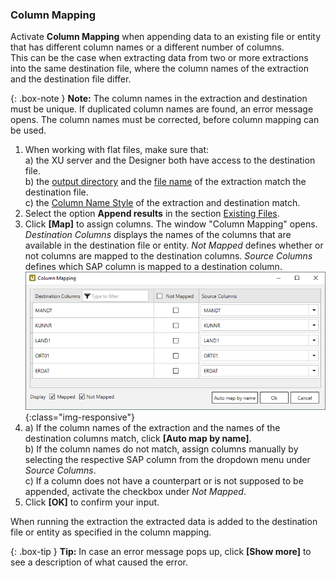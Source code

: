 ### Column Mapping

Activate **Column Mapping** when appending data to an existing file or entity that has different column names or a different number of columns.<br>
This can be the case when extracting data from two or more extractions into the same destination file, where the column names of the extraction and the destination file differ.

{: .box-note }
**Note:** The column names in the extraction and destination must be unique. 
If duplicated column names are found, an error message opens.
The column names must be corrected, before column mapping can be used.

1. When working with flat files, make sure that:<br>
a) the XU server and the Designer both have access to the destination file.<br>
b) the [output directory](#destination-details) and the [file name](#file-name) of the extraction match the destination file. <br>
c) the [Column Name Style](#column-name-style) of the extraction and destination match.
2. Select the option **Append results** in the section [Existing Files](#existing-files).
3. Click **[Map]** to assign columns. The window "Column Mapping" opens.<br>
*Destination Columns* displays the names of the columns that are available in the destination file or entity.
*Not Mapped* defines whether or not columns are mapped to the destination columns.
*Source Columns* defines which SAP column is mapped to a destination column.
![Column-Mapping](/img/content/column-mapping.png){:class="img-responsive"}
4. a) If the column names of the extraction and the names of the destination columns match, click **[Auto map by name]**.<br>
b) If the column names do not match, assign columns manually by selecting the respective SAP column from the dropdown menu under *Source Columns*.<br>
c) If a column does not have a counterpart or is not supposed to be appended, activate the checkbox under *Not Mapped*.<br>
5. Click **[OK]** to confirm your input.

When running the extraction the extracted data is added to the destination file or entity as specified in the column mapping.

{: .box-tip }
**Tip:** In case an error message pops up, click **[Show more]** to see a description of what caused the error.
